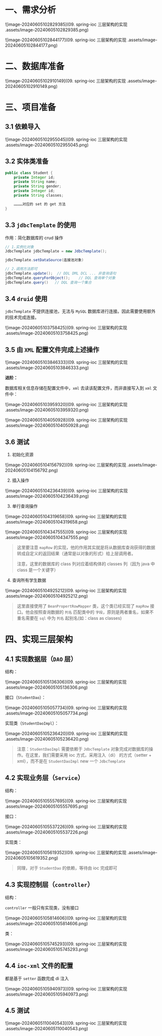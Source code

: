 # 一、需求分析

![image-20240605102829385](09. spring-ioc 三层架构的实现 .assets/image-20240605102829385.png)

![image-20240605102844177](09. spring-ioc 三层架构的实现 .assets/image-20240605102844177.png)

# 二、数据库准备

![image-20240605102910149](09. spring-ioc 三层架构的实现 .assets/image-20240605102910149.png)

# 三、项目准备

## 3.1 依赖导入

![image-20240605102955045](09. spring-ioc 三层架构的实现 .assets/image-20240605102955045.png)

## 3.2 实体类准备

```java
public class Student {
    private Integer id;
    private String name;
    private String gender;
    private Integer id;
    private String classes;

    …………对应的 set 的 get 方法
}
```

## 3.3 `jdbcTemplate` 的使用

作用：简化数据库的 crud 操作

```java
// 1.实例化对象
JdbcTemplate jdbcTemplate = new JdbcTemplate();

jdbcTemplate.setDataSource(连接池对象)

// 2.调用方法即可
jdbcTemplate.update();  // DDL DML DCL ... 非查询语句
jdbcTemplate.queryForObject();    // DQL 查询单个对象
jdbcTemplate.query()   // DQL 查询一个集合
```

## 3.4 `druid` 使用

`jdbcTemplate` 不提供连接池，无法与 `MySQL` 数据库进行连接。因此需要使用额外的技术完成连接。

![image-20240605103758425](09. spring-ioc 三层架构的实现 .assets/image-20240605103758425.png)

## 3.5 由 `XML` 配置文件完成上述操作

![image-20240605103846333](09. spring-ioc 三层架构的实现 .assets/image-20240605103846333.png)

**进阶：**

数据库相关信息存储在配置文件中，`xml` 去读该配置文件，而非直接写入到 `xml` 文件中：

![image-20240605103959320](09. spring-ioc 三层架构的实现 .assets/image-20240605103959320.png)

![image-20240605104050928](09. spring-ioc 三层架构的实现 .assets/image-20240605104050928.png)

## 3.6 测试

1. 初始化资源

![image-20240605104156792](09. spring-ioc 三层架构的实现 .assets/image-20240605104156792.png)

2. 插入操作

![image-20240605104236439](09. spring-ioc 三层架构的实现 .assets/image-20240605104236439.png)

3. 单行查询操作

![image-20240605104319658](09. spring-ioc 三层架构的实现 .assets/image-20240605104319658.png)

![image-20240605104347555](09. spring-ioc 三层架构的实现 .assets/image-20240605104347555.png)

> 这里要注意 `mapRow` 的实现，他的作用其实就是将从数据库查询获得的数据转成自定义的返回结果（通常是以对象的形式）给上层调用者。
>
> 注意，这里的数据库的 class 列对应着结构体的 classes 列（因为 java 中 class 是一个关键字）

4. 查询所有学生数据

![image-20240605104925212](09. spring-ioc 三层架构的实现 .assets/image-20240605104925212.png)

> 这里直接使用了 `BeanPropertRowMapper` 类，这个类已经实现了 `mapRow` 接口。他会按照查询数据的 `列名` 匹配类中的 `字段`，原则是两者重名，如果不重名需要在 `sql` 中为 `列名` 起别名(如：class as classes)

# 四、实现三层架构

## 4.1 实现数据层（`DAO` 层）

结构：

![image-20240605105136306](09. spring-ioc 三层架构的实现 .assets/image-20240605105136306.png)

接口（`StudentDao`）：

![image-20240605105057734](09. spring-ioc 三层架构的实现 .assets/image-20240605105057734.png)

实现类（`StudentDaoImpl`）：

![image-20240605105236420](09. spring-ioc 三层架构的实现 .assets/image-20240605105236420.png)

> 注意：`StudentDaoImpl` 需要依赖于 `JdbcTemplate` 对象完成对数据库的操作。在这里，我们需要采用 ioc 方式，采用注入（di） 的方式（setter + xml），而不是在 `StudentDaoImpl` new 一个 `JdbcTemplate`

## 4.2 实现业务层（`Service`）

结构：

![image-20240605105557695](09. spring-ioc 三层架构的实现 .assets/image-20240605105557695.png)

接口：

![image-20240605105537226](09. spring-ioc 三层架构的实现 .assets/image-20240605105537226.png)

实现类：

![image-20240605105619352](09. spring-ioc 三层架构的实现 .assets/image-20240605105619352.png)

> 同理，对于 `StudentDao` 的依赖，等待由 ioc 完成即可

## 4.3 实现控制层（`controller`）

结构：

`controller` 一般只有实现类，没有接口

![image-20240605105814606](09. spring-ioc 三层架构的实现 .assets/image-20240605105814606.png)

类：

![image-20240605105745293](09. spring-ioc 三层架构的实现 .assets/image-20240605105745293.png)

## 4.4 `ioc-xml` 文件的配置

都是基于 `setter` 函数完成 di 注入

![image-20240605105940973](09. spring-ioc 三层架构的实现 .assets/image-20240605105940973.png)

## 4.5 测试

![image-20240605110040543](09. spring-ioc 三层架构的实现 .assets/image-20240605110040543.png)